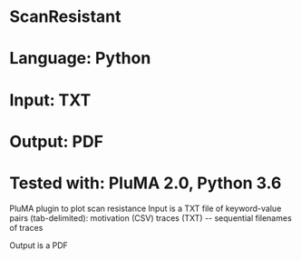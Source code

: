 # ScanResistant
# Language: Python
# Input: TXT
# Output: PDF
# Tested with: PluMA 2.0, Python 3.6

PluMA plugin to plot scan resistance
Input is a TXT file of keyword-value pairs (tab-delimited):
motivation (CSV)
traces (TXT) -- sequential filenames of traces

Output is a PDF

